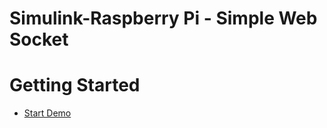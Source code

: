 # Simulink-Raspberry Pi -  Simple Web Socket 

# Getting Started
- [Start Demo](https://covao.github.ioSimulinkRaspiSimpleWebSocket/html/simulink_raspi_simple_websocket.html)
